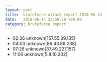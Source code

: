 ```yaml
---
layout: post
title:  bruteforce attack report 2018-06-14
date:   2018-06-14 23:59:59 +09:00
category: bruteforce report
---
```


* 02:26 unknown[157.55.39.135]
* 04:03 unknown[86.43.89.238]
* 07:26 unknown[37.49.227.157]
* 11:06 unknown[5.8.10.202]
